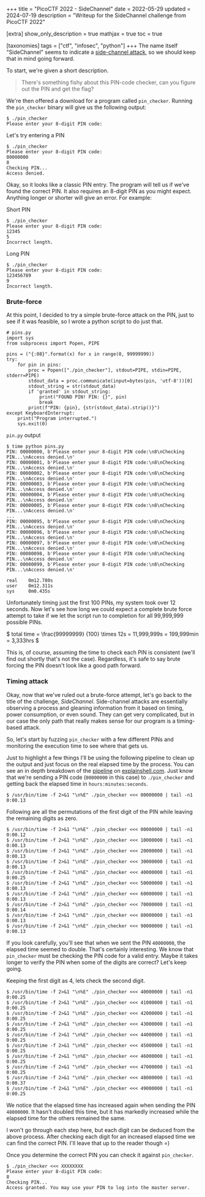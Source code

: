 +++
title = "PicoCTF 2022 - SideChannel"
date = 2022-05-29
updated = 2024-07-19
description = "Writeup for the SideChannel challenge from PicoCTF 2022"

[extra]
show_only_description = true
mathjax = true
toc = true

[taxonomies]
tags = ["ctf", "infosec", "python"]
+++
The name itself "SideChannel" seems to indicate a [side-channel attack](https://en.wikipedia.org/wiki/Side-channel_attack), so we should keep that in mind going forward.

To start, we're given a short description.
> There's something fishy about this PIN-code checker, can you figure out the PIN and get the flag?


We're then offered a download for a program called `pin_checker`.
Running the `pin_checker` binary will give us the following output:
```
$ ./pin_checker
Please enter your 8-digit PIN code:
```

Let's try entering a PIN 

```
$ ./pin_checker
Please enter your 8-digit PIN code:
00000000
8
Checking PIN...
Access denied.
```
 
Okay, so it looks like a classic PIN entry. The program will tell us if we've found the correct PIN. It also requires an 8-digit PIN as you might expect. Anything longer or shorter will give an error. For example:

Short PIN
```
$ ./pin_checker
Please enter your 8-digit PIN code:
12345
5
Incorrect length.
```

Long PIN
```
$ ./pin_checker
Please enter your 8-digit PIN code:
123456789
9
Incorrect length.
```

### Brute-force
At this point, I decided to try a simple brute-force attack on the PIN, just to see if it was feasible, so I wrote a python script to do just that.
```python, linenos
# pins.py
import sys
from subprocess import Popen, PIPE

pins = ("{:08}".format(x) for x in range(0, 99999999))
try:
    for pin in pins:
        proc = Popen(["./pin_checker"], stdout=PIPE, stdin=PIPE, stderr=PIPE)
        stdout_data = proc.communicate(input=bytes(pin, 'utf-8'))[0]
        stdout_string = str(stdout_data)
        if 'granted' in stdout_string:
            print("FOUND PIN! PIN: {}", pin)
            break
        print(f"PIN: {pin}, {str(stdout_data).strip()}")
except KeyboardInterrupt:
    print("Program interrupted.")
    sys.exit(0)
```

`pin.py` output
```
$ time python pins.py
PIN: 00000000, b'Please enter your 8-digit PIN code:\n8\nChecking PIN...\nAccess denied.\n'
PIN: 00000001, b'Please enter your 8-digit PIN code:\n8\nChecking PIN...\nAccess denied.\n'
PIN: 00000002, b'Please enter your 8-digit PIN code:\n8\nChecking PIN...\nAccess denied.\n'
PIN: 00000003, b'Please enter your 8-digit PIN code:\n8\nChecking PIN...\nAccess denied.\n'
PIN: 00000004, b'Please enter your 8-digit PIN code:\n8\nChecking PIN...\nAccess denied.\n'
PIN: 00000005, b'Please enter your 8-digit PIN code:\n8\nChecking PIN...\nAccess denied.\n'
...
PIN: 00000095, b'Please enter your 8-digit PIN code:\n8\nChecking PIN...\nAccess denied.\n'
PIN: 00000096, b'Please enter your 8-digit PIN code:\n8\nChecking PIN...\nAccess denied.\n'
PIN: 00000097, b'Please enter your 8-digit PIN code:\n8\nChecking PIN...\nAccess denied.\n'
PIN: 00000098, b'Please enter your 8-digit PIN code:\n8\nChecking PIN...\nAccess denied.\n'
PIN: 00000099, b'Please enter your 8-digit PIN code:\n8\nChecking PIN...\nAccess denied.\n'

real    0m12.780s
user    0m12.311s
sys     0m0.435s
```

Unfortunately timing just the first 100 PINs, my system took over 12 seconds.
Now let's see how long we could expect a complete brute force attempt to take if we let the script run to completion for all 99,999,999 possible PINs.

\$ total time = \frac{99999999} {100} \times 12s = 11,999,999s = 199,999min = 3,333hrs \$

This is, of course, assuming the time to check each PIN is consistent (we'll find out shortly that's not the case). Regardless, it's safe to say brute forcing the PIN doesn't look like a good path forward.

### Timing attack
Okay, now that we've ruled out a brute-force attempt, let's go back to the title of the challenge, *SideChannel*. Side-channel attacks are essentially observing a process and gleaning information from it based on timing, power consumption, or even sound. They can get very complicated, but in our case the only path that really makes sense for our program is a timing-based attack.

So, let's start by fuzzing `pin_checker` with a few different PINs and monitoring the execution time to see where that gets us.

Just to highlight a few things I'll be using the following pipeline to clean up the output and just focus on the real elapsed time by the process. You can see an in depth breakdown of the [pipeline](https://explainshell.com/explain?cmd=%24+%2Fusr%2Fbin%2Ftime+-f+2%3E%261+%22%5Cn%25E%22+.%2Fpin_checker+%3C%3C%3C+00000000+%7C+tail+-n1+0%3A00.13) on [explainshell.com](https://explainshell.com/). Just know that we're sending a PIN code (`00000000` in this case) to `./pin_checker` and getting back the elapsed time in `hours:minutes:seconds`.
```
$ /usr/bin/time -f 2>&1 "\n%E" ./pin_checker <<< 00000000 | tail -n1
0:00.13
```

Following are all the permutations of the first digit of the PIN while leaving the remaining digits as zero.
```
$ /usr/bin/time -f 2>&1 "\n%E" ./pin_checker <<< 00000000 | tail -n1
0:00.12
$ /usr/bin/time -f 2>&1 "\n%E" ./pin_checker <<< 10000000 | tail -n1
0:00.13
$ /usr/bin/time -f 2>&1 "\n%E" ./pin_checker <<< 20000000 | tail -n1
0:00.13
$ /usr/bin/time -f 2>&1 "\n%E" ./pin_checker <<< 30000000 | tail -n1
0:00.13
$ /usr/bin/time -f 2>&1 "\n%E" ./pin_checker <<< 40000000 | tail -n1
0:00.25
$ /usr/bin/time -f 2>&1 "\n%E" ./pin_checker <<< 50000000 | tail -n1
0:00.13
$ /usr/bin/time -f 2>&1 "\n%E" ./pin_checker <<< 60000000 | tail -n1
0:00.13
$ /usr/bin/time -f 2>&1 "\n%E" ./pin_checker <<< 70000000 | tail -n1
0:00.14
$ /usr/bin/time -f 2>&1 "\n%E" ./pin_checker <<< 80000000 | tail -n1
0:00.13
$ /usr/bin/time -f 2>&1 "\n%E" ./pin_checker <<< 90000000 | tail -n1
0:00.13
```

If you look carefully, you'll see that when we sent the PIN `40000000`, the elapsed time seemed to double. That's certainly interesting. We know that `pin_checker` must be checking the PIN code for a valid entry. Maybe it takes longer to verify the PIN when some of the digits are correct? Let's keep going.

Keeping the first digit as 4, lets check the second digit.
```
$ /usr/bin/time -f 2>&1 "\n%E" ./pin_checker <<< 40000000 | tail -n1
0:00.25
$ /usr/bin/time -f 2>&1 "\n%E" ./pin_checker <<< 41000000 | tail -n1
0:00.25
$ /usr/bin/time -f 2>&1 "\n%E" ./pin_checker <<< 42000000 | tail -n1
0:00.25
$ /usr/bin/time -f 2>&1 "\n%E" ./pin_checker <<< 43000000 | tail -n1
0:00.25
$ /usr/bin/time -f 2>&1 "\n%E" ./pin_checker <<< 44000000 | tail -n1
0:00.25
$ /usr/bin/time -f 2>&1 "\n%E" ./pin_checker <<< 45000000 | tail -n1
0:00.25
$ /usr/bin/time -f 2>&1 "\n%E" ./pin_checker <<< 46000000 | tail -n1
0:00.25
$ /usr/bin/time -f 2>&1 "\n%E" ./pin_checker <<< 47000000 | tail -n1
0:00.25
$ /usr/bin/time -f 2>&1 "\n%E" ./pin_checker <<< 48000000 | tail -n1
0:00.37
$ /usr/bin/time -f 2>&1 "\n%E" ./pin_checker <<< 49000000 | tail -n1
0:00.25
```
We notice that the elapsed time has increased again when sending the PIN `48000000`. It hasn't doubled this time, but it has markedly increased while the elapsed time for the others remained the same.

I won't go through each step here, but each digit can be deduced from the above process. After checking each digit for an increased elapsed time we can find the correct PIN. I'll leave that up to the reader though =)

Once you determine the correct PIN you can check it against `pin_checker`.
```
$ ./pin_checker <<< XXXXXXXX
Please enter your 8-digit PIN code:
8
Checking PIN...
Access granted. You may use your PIN to log into the master server.
```

